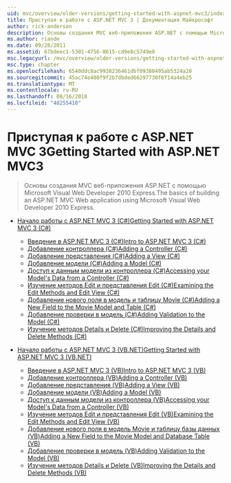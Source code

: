 ```yaml
---
uid: mvc/overview/older-versions/getting-started-with-aspnet-mvc3/index
title: Приступая к работе с ASP.NET MVC 3 | Документация Майкрософт
author: rick-anderson
description: Основы создания MVC веб-приложения ASP.NET с помощью Microsoft Visual Web Developer 2010 Express.
ms.author: riande
ms.date: 09/28/2011
ms.assetid: 67bdeec1-5301-4756-8615-cd9e8c5749e0
msc.legacyurl: /mvc/overview/older-versions/getting-started-with-aspnet-mvc3
msc.type: chapter
ms.openlocfilehash: 6540ddc8ac9938236461dbf09380495ab5324a20
ms.sourcegitcommit: 45ac74e400f9f2b7dbded66297730f6f14a4eb25
ms.translationtype: MT
ms.contentlocale: ru-RU
ms.lasthandoff: 08/16/2018
ms.locfileid: "48255410"
---
```

<a name="getting-started-with-aspnet-mvc3"></a><span data-ttu-id="2a501-103">Приступая к работе с ASP.NET MVC 3</span><span class="sxs-lookup"><span data-stu-id="2a501-103">Getting Started with ASP.NET MVC3</span></span>
====================
> <span data-ttu-id="2a501-104">Основы создания MVC веб-приложения ASP.NET с помощью Microsoft Visual Web Developer 2010 Express.</span><span class="sxs-lookup"><span data-stu-id="2a501-104">The basics of building an ASP.NET MVC Web application using Microsoft Visual Web Developer 2010 Express.</span></span>


- [<span data-ttu-id="2a501-105">Начало работы с ASP.NET MVC 3 (C#)</span><span class="sxs-lookup"><span data-stu-id="2a501-105">Getting Started with ASP.NET MVC 3 (C#)</span></span>](cs/index.md)

    - [<span data-ttu-id="2a501-106">Введение в ASP.NET MVC 3 (C#)</span><span class="sxs-lookup"><span data-stu-id="2a501-106">Intro to ASP.NET MVC 3 (C#)</span></span>](cs/intro-to-aspnet-mvc-3.md)
    - [<span data-ttu-id="2a501-107">Добавление контроллера (C#)</span><span class="sxs-lookup"><span data-stu-id="2a501-107">Adding a Controller (C#)</span></span>](cs/adding-a-controller.md)
    - [<span data-ttu-id="2a501-108">Добавление представления (C#)</span><span class="sxs-lookup"><span data-stu-id="2a501-108">Adding a View (C#)</span></span>](cs/adding-a-view.md)
    - [<span data-ttu-id="2a501-109">Добавление модели (C#)</span><span class="sxs-lookup"><span data-stu-id="2a501-109">Adding a Model (C#)</span></span>](cs/adding-a-model.md)
    - [<span data-ttu-id="2a501-110">Доступ к данным модели из контроллера (C#)</span><span class="sxs-lookup"><span data-stu-id="2a501-110">Accessing your Model's Data from a Controller (C#)</span></span>](cs/accessing-your-models-data-from-a-controller.md)
    - [<span data-ttu-id="2a501-111">Изучение методов Edit и представления Edit (C#)</span><span class="sxs-lookup"><span data-stu-id="2a501-111">Examining the Edit Methods and Edit View (C#)</span></span>](cs/examining-the-edit-methods-and-edit-view.md)
    - [<span data-ttu-id="2a501-112">Добавление нового поля в модель и таблицу Movie (C#)</span><span class="sxs-lookup"><span data-stu-id="2a501-112">Adding a New Field to the Movie Model and Table (C#)</span></span>](cs/adding-a-new-field.md)
    - [<span data-ttu-id="2a501-113">Добавление проверки в модель (C#)</span><span class="sxs-lookup"><span data-stu-id="2a501-113">Adding Validation to the Model (C#)</span></span>](cs/adding-validation-to-the-model.md)
    - [<span data-ttu-id="2a501-114">Изучение методов Details и Delete (C#)</span><span class="sxs-lookup"><span data-stu-id="2a501-114">Improving the Details and Delete Methods (C#)</span></span>](cs/improving-the-details-and-delete-methods.md)
- [<span data-ttu-id="2a501-115">Начало работы с ASP.NET MVC 3 (VB.NET)</span><span class="sxs-lookup"><span data-stu-id="2a501-115">Getting Started with ASP.NET MVC 3 (VB.NET)</span></span>](vb/index.md)

    - [<span data-ttu-id="2a501-116">Введение в ASP.NET MVC 3 (VB)</span><span class="sxs-lookup"><span data-stu-id="2a501-116">Intro to ASP.NET MVC 3 (VB)</span></span>](vb/intro-to-aspnet-mvc-3.md)
    - [<span data-ttu-id="2a501-117">Добавление контроллера (VB)</span><span class="sxs-lookup"><span data-stu-id="2a501-117">Adding a Controller (VB)</span></span>](vb/adding-a-controller.md)
    - [<span data-ttu-id="2a501-118">Добавление представления (VB)</span><span class="sxs-lookup"><span data-stu-id="2a501-118">Adding a View (VB)</span></span>](vb/adding-a-view.md)
    - [<span data-ttu-id="2a501-119">Добавление модели (VB)</span><span class="sxs-lookup"><span data-stu-id="2a501-119">Adding a Model (VB)</span></span>](vb/adding-a-model.md)
    - [<span data-ttu-id="2a501-120">Доступ к данным модели из контроллера (VB)</span><span class="sxs-lookup"><span data-stu-id="2a501-120">Accessing your Model's Data from a Controller (VB)</span></span>](vb/accessing-your-models-data-from-a-controller.md)
    - [<span data-ttu-id="2a501-121">Изучение методов Edit и представления Edit (VB)</span><span class="sxs-lookup"><span data-stu-id="2a501-121">Examining the Edit Methods and Edit View (VB)</span></span>](vb/examining-the-edit-methods-and-edit-view.md)
    - [<span data-ttu-id="2a501-122">Добавление нового поля в модель Movie и таблицу базы данных (VB)</span><span class="sxs-lookup"><span data-stu-id="2a501-122">Adding a New Field to the Movie Model and Database Table (VB)</span></span>](vb/adding-a-new-field.md)
    - [<span data-ttu-id="2a501-123">Добавление проверки в модель (VB)</span><span class="sxs-lookup"><span data-stu-id="2a501-123">Adding Validation to the Model (VB)</span></span>](vb/adding-validation-to-the-model.md)
    - [<span data-ttu-id="2a501-124">Изучение методов Details и Delete (VB)</span><span class="sxs-lookup"><span data-stu-id="2a501-124">Improving the Details and Delete Methods (VB)</span></span>](vb/improving-the-details-and-delete-methods.md)
